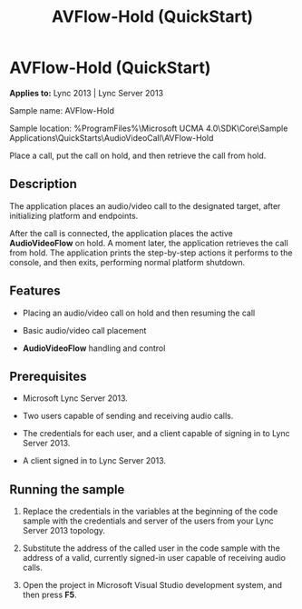 ﻿---
title: AVFlow-Hold (QuickStart)
TOCTitle: AVFlow-Hold (QuickStart)
ms:assetid: b2cb3951-b424-4678-ae0d-518a152c0c50
ms:mtpsurl: https://msdn.microsoft.com/en-us/library/Dn466138(v=office.15)
ms:contentKeyID: 57103460
ms.date: 07/25/2014
mtps_version: v=office.15
---

# AVFlow-Hold (QuickStart)


**Applies to:** Lync 2013 | Lync Server 2013

 

Sample name: AVFlow-Hold

Sample location: %ProgramFiles%\\Microsoft UCMA 4.0\\SDK\\Core\\Sample Applications\\QuickStarts\\AudioVideoCall\\AVFlow-Hold

Place a call, put the call on hold, and then retrieve the call from hold.

## Description

The application places an audio/video call to the designated target, after initializing platform and endpoints.

After the call is connected, the application places the active **AudioVideoFlow** on hold. A moment later, the application retrieves the call from hold. The application prints the step-by-step actions it performs to the console, and then exits, performing normal platform shutdown.

## Features

  - Placing an audio/video call on hold and then resuming the call

  - Basic audio/video call placement

  - **AudioVideoFlow** handling and control

## Prerequisites

  - Microsoft Lync Server 2013.

  - Two users capable of sending and receiving audio calls.

  - The credentials for each user, and a client capable of signing in to Lync Server 2013.

  - A client signed in to Lync Server 2013.

## Running the sample

1.  Replace the credentials in the variables at the beginning of the code sample with the credentials and server of the users from your Lync Server 2013 topology.

2.  Substitute the address of the called user in the code sample with the address of a valid, currently signed-in user capable of receiving audio calls.

3.  Open the project in Microsoft Visual Studio development system, and then press **F5**.

